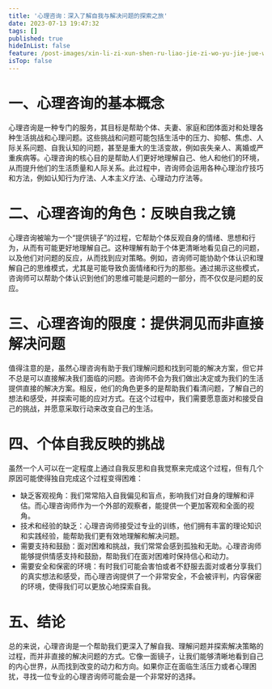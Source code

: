 ```yaml
---
title: '心理咨询：深入了解自我与解决问题的探索之旅'
date: 2023-07-13 19:47:32
tags: []
published: true
hideInList: false
feature: /post-images/xin-li-zi-xun-shen-ru-liao-jie-zi-wo-yu-jie-jue-wen-ti-de-tan-suo-zhi-lu.png
isTop: false
---
```

# 一、心理咨询的基本概念

心理咨询是一种专门的服务，其目标是帮助个体、夫妻、家庭和团体面对和处理各种生活挑战和心理问题。这些挑战和问题可能包括生活中的压力、抑郁、焦虑、人际关系问题、自我认知的问题，甚至是重大的生活变故，例如丧失亲人、离婚或严重疾病等。心理咨询的核心目的是帮助人们更好地理解自己、他人和他们的环境，从而提升他们的生活质量和人际关系。此过程中，咨询师会运用各种心理治疗技巧和方法，例如认知行为疗法、人本主义疗法、心理动力疗法等。

# 二、心理咨询的角色：反映自我之镜

心理咨询被喻为一个“提供镜子”的过程，它帮助个体反观自身的情绪、思想和行为，从而有可能更好地理解自己。这种理解有助于个体更清晰地看见自己的问题，以及他们对问题的反应，从而找到应对策略。例如，咨询师可能协助个体认识和理解自己的思维模式，尤其是可能导致负面情绪和行为的那些。通过揭示这些模式，咨询师可以帮助个体认识到他们的思维可能是问题的一部分，而不仅仅是问题的反应。

# 三、心理咨询的限度：提供洞见而非直接解决问题

值得注意的是，虽然心理咨询有助于我们理解问题和找到可能的解决方案，但它并不总是可以直接解决我们面临的问题。咨询师不会为我们做出决定或为我们的生活提供直接的解决方案。相反，他们的角色更多的是帮助我们看清问题，了解自己的想法和感受，并探索可能的应对方式。在这个过程中，我们需要愿意面对和接受自己的挑战，并愿意采取行动来改变自己的生活。

# 四、个体自我反映的挑战

虽然一个人可以在一定程度上通过自我反思和自我觉察来完成这个过程，但有几个原因可能使得独自完成这个过程变得困难：

- 缺乏客观视角：我们常常陷入自我偏见和盲点，影响我们对自身的理解和评估。而心理咨询师作为一个外部的观察者，能提供一个更加客观和全面的视角。
- 技术和经验的缺乏：心理咨询师接受过专业的训练，他们拥有丰富的理论知识和实践经验，能帮助我们更有效地理解和解决问题。
- 需要支持和鼓励：面对困难和挑战，我们常常会感到孤独和无助。心理咨询师能够提供情感支持和鼓励，帮助我们在面对困难时保持信心和动力。
- 需要安全和保密的环境：有时我们可能会害怕或者不舒服去面对或者分享我们的真实想法和感受，而心理咨询提供了一个非常安全，不会被评判，内容保密的环境，使得我们可以更放心地探索自我。

# 五、结论

总的来说，心理咨询是一个帮助我们更深入了解自我、理解问题并探索解决策略的过程，而并非直接的解决问题的方式。它像一面镜子，让我们能够清晰地看到自己的内心世界，从而找到改变的动力和方向。如果你正在面临生活压力或者心理困扰，寻找一位专业的心理咨询师可能会是一个非常好的选择。